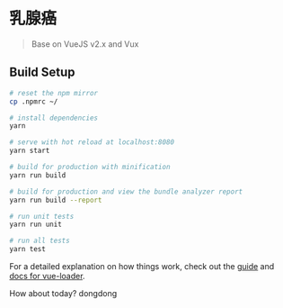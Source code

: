 # 乳腺癌

> Base on VueJS v2.x and Vux

## Build Setup

``` bash
# reset the npm mirror
cp .npmrc ~/

# install dependencies
yarn

# serve with hot reload at localhost:8080
yarn start

# build for production with minification
yarn run build

# build for production and view the bundle analyzer report
yarn run build --report

# run unit tests
yarn run unit

# run all tests
yarn test
```

For a detailed explanation on how things work, check out the [guide](http://vuejs-templates.github.io/webpack/) and [docs for vue-loader](http://vuejs.github.io/vue-loader).

How about today? dongdong 
